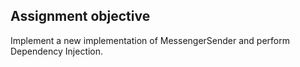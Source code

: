 Assignment objective
------------------
Implement a new implementation of MessengerSender and perform Dependency Injection.
